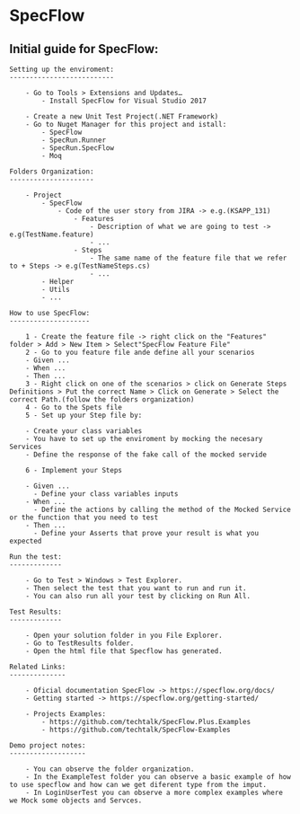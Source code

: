 # SpecFlow

Initial guide for SpecFlow:
---------------------------

	Setting up the enviroment:
	--------------------------

		- Go to Tools > Extensions and Updates…
			- Install SpecFlow for Visual Studio 2017

		- Create a new Unit Test Project(.NET Framework)
		- Go to Nuget Manager for this project and istall:
			- SpecFlow
			- SpecRun.Runner
			- SpecRun.SpecFlow
			- Moq

	Folders Organization:
	---------------------

		- Project
			- SpecFlow
				- Code of the user story from JIRA -> e.g.(KSAPP_131)
					- Features
						- Description of what we are going to test -> e.g(TestName.feature)
						- ...
					- Steps
						- The same name of the feature file that we refer to + Steps -> e.g(TestNameSteps.cs)
						- ...
			- Helper
			- Utils
			- ...

	How to use SpecFlow:
	--------------------

		1 - Create the feature file -> right click on the "Features" folder > Add > New Item > Select"SpecFlow Feature File"
		2 - Go to you feature file ande define all your scenarios
        - Given ...
        - When ...
        - Then ...
		3 - Right click on one of the scenarios > click on Generate Steps Definitions > Put the correct Name > Click on Generate > Select the correct Path.(follow the folders organization)
		4 - Go to the Spets file
		5 - Set up your Step file by:

        - Create your class variables
        - You have to set up the enviroment by mocking the necesary Services
        - Define the response of the fake call of the mocked servide

		6 - Implement your Steps

        - Given ...
          - Define your class variables inputs
        - When ...
          - Define the actions by calling the method of the Mocked Service or the function that you need to test
        - Then ...
          - Define your Asserts that prove your result is what you expected

	Run the test:
	-------------

		- Go to Test > Windows > Test Explorer.
		- Then select the test that you want to run and run it.
		- You can also run all your test by clicking on Run All.

	Test Results:
	-------------

		- Open your solution folder in you File Explorer.
		- Go to TestResults folder.
		- Open the html file that Specflow has generated.

	Related Links:
	--------------

		- Oficial documentation SpecFlow -> https://specflow.org/docs/
		- Getting started -> https://specflow.org/getting-started/

		- Projects Examples: 
			- https://github.com/techtalk/SpecFlow.Plus.Examples
			- https://github.com/techtalk/SpecFlow-Examples

	Demo project notes:
	-------------------

		- You can observe the folder organization.
		- In the ExampleTest folder you can observe a basic example of how to use specflow and how can we get diferent type from the imput.
		- In LoginUserTest you can observe a more complex examples where we Mock some objects and Servces.







